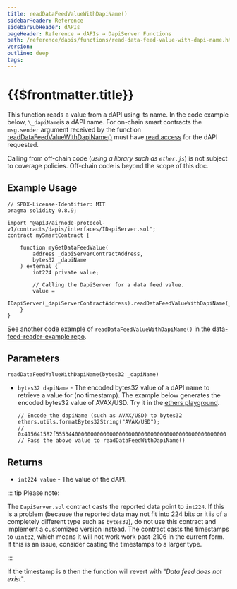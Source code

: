 ```yaml
---
title: readDataFeedValueWithDapiName()
sidebarHeader: Reference
sidebarSubHeader: dAPIs
pageHeader: Reference → dAPIs → DapiServer Functions
path: /reference/dapis/functions/read-data-feed-value-with-dapi-name.html
version:
outline: deep
tags:
---
```


<PageHeader/>

<SearchHighlight/>

# {{$frontmatter.title}}

This function reads a value from a dAPI using its name. In the code example
below, `\_dapiName`is a dAPI name. For on-chain smart contracts the `msg.sender`
argument received by the function
[readDataFeedValueWithDapiName()](https://github.com/api3dao/airnode-protocol-v1/blob/v0.5.0/contracts/dapis/DapiServer.sol#L749-L765)
must have [read access](/explore/dapis/subscriptions.md) for the dAPI requested.

Calling from off-chain code (_using a library such as `ether.js`_) is not
subject to coverage policies. Off-chain code is beyond the scope of this doc.

## Example Usage

```solidity
// SPDX-License-Identifier: MIT
pragma solidity 0.8.9;

import "@api3/airnode-protocol-v1/contracts/dapis/interfaces/IDapiServer.sol";
contract mySmartContract {

    function myGetDataFeedValue(
        address _dapiServerContractAddress,
        bytes32 _dapiName
    ) external {
        int224 private value;

        // Calling the DapiServer for a data feed value.
        value =
            IDapiServer(_dapiServerContractAddress).readDataFeedValueWithDapiName(_dapiName);
    }
}
```

See another code example of `readDataFeedValueWithDapiName()` in the
[data-feed-reader-example repo](https://github.com/api3dao/data-feed-reader-example/blob/main/contracts/DataFeedReaderExample.sol#L37)<ExternalLinkImage/>.

## Parameters

`readDataFeedValueWithDapiName(bytes32 _dapiName)`

- `bytes32 dapiName` - The encoded bytes32 value of a dAPI name to retrieve a
  value for (no timestamp). The example below generates the encoded bytes32
  value of AVAX/USD. Try it in the
  [ethers playground](https://playground.ethers.org/).

  ```solidity
  // Encode the dapiName (such as AVAX/USD) to bytes32
  ethers.utils.formatBytes32String("AVAX/USD");
  // 0x415641582f555344000000000000000000000000000000000000000000000000
  // Pass the above value to readDataFeedWithDapiName()
  ```

## Returns

- `int224 value` - The value of the dAPI.

::: tip Please note:

The `DapiServer.sol` contract casts the reported data point to `int224`. If this
is a problem (because the reported data may not fit into 224 bits or it is of a
completely different type such as `bytes32`), do not use this contract and
implement a customized version instead. The contract casts the timestamps to
`uint32`, which means it will not work work past-2106 in the current form. If
this is an issue, consider casting the timestamps to a larger type.

:::

If the timestamp is `0` then the function will revert with "_Data feed does not
exist_".

